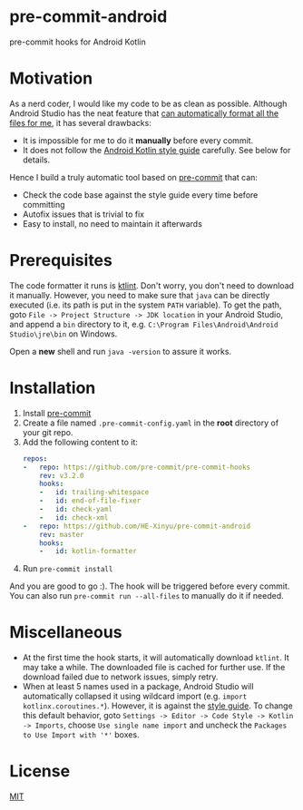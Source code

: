 # pre-commit-android
pre-commit hooks for Android Kotlin

# Motivation
As a nerd coder, I would like my code to be as clean as possible. 
Although Android Studio has the neat feature that [can automatically format all the 
files for me](https://stackoverflow.com/questions/40926920/reformat-whole-project-files-in-android-studio),
it has several drawbacks:

- It is impossible for me to do it **manually** before every commit.
- It does not follow the [Android Kotlin style guide](https://developer.android.com/kotlin/style-guide) carefully.
See below for details.

Hence I build a truly automatic tool based on [pre-commit](https://pre-commit.com/) that can:
- Check the code base against the style guide every time before committing
- Autofix issues that is trivial to fix
- Easy to install, no need to maintain it afterwards

# Prerequisites
The code formatter it runs is [ktlint](https://github.com/pinterest/ktlint). 
Don't worry, you don't need to download it manually. However, you need to make 
sure that `java` can be directly executed (i.e. its path is put in the system `PATH`
variable). To get the path, goto `File -> Project Structure -> JDK location` in
your Android Studio, and append a `bin` directory to it, e.g. 
`C:\Program Files\Android\Android Studio\jre\bin` on Windows. 

Open a **new** shell and run `java -version` to assure it works.


# Installation
1. Install [pre-commit](https://pre-commit.com/#install)
2. Create a file named `.pre-commit-config.yaml` in the **root** directory of your git repo.
3. Add the following content to it:
    ```yaml
    repos:
    -   repo: https://github.com/pre-commit/pre-commit-hooks
        rev: v3.2.0
        hooks:
        -   id: trailing-whitespace
        -   id: end-of-file-fixer
        -   id: check-yaml
        -   id: check-xml
    -   repo: https://github.com/HE-Xinyu/pre-commit-android
        rev: master
        hooks:
        -   id: kotlin-formatter
    ```
4. Run `pre-commit install`

And you are good to go :). The hook will be triggered before every commit.
You can also run `pre-commit run --all-files` to manually do it if needed.

# Miscellaneous
- At the first time the hook starts, it will automatically download `ktlint`. It 
may take a while. The downloaded file is cached for further use. If the download 
failed due to network issues, simply retry.
- When at least 5 names used in a package, Android Studio will automatically
collapsed it using wildcard import (e.g. `import kotlinx.coroutines.*`). However,
it is against the [style guide](https://developer.android.com/kotlin/style-guide#import_statements).
To change this default behavior, goto `Settings -> Editor -> Code Style -> Kotlin -> Imports`, 
choose `Use single name import` and uncheck the `Packages to Use Import with '*'` boxes.

# License
[MIT](https://opensource.org/licenses/MIT)
